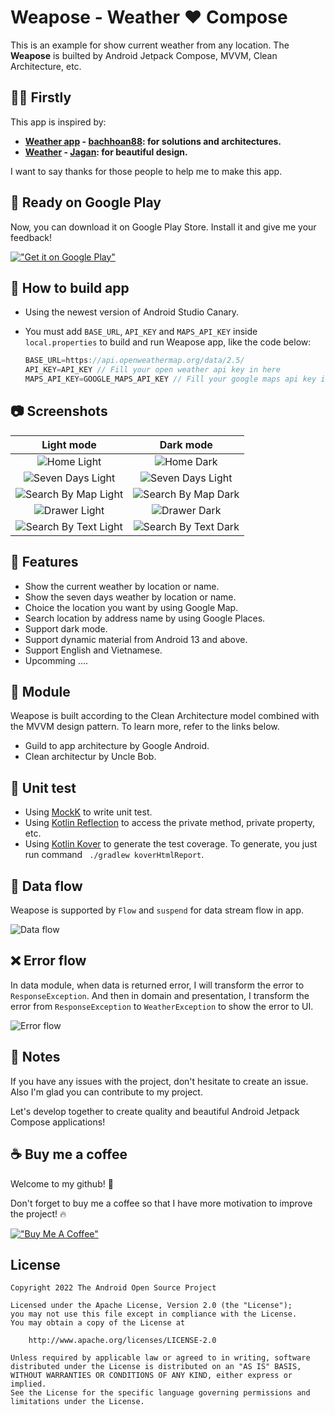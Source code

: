 # Weapose - Weather ❤️ Compose

This is an example for show current weather from any location. The **Weapose** is builted by Android Jetpack Compose, MVVM, Clean Architecture, etc.

## :ok_woman: Firstly

This app is inspired by:

- **[Weather app](https://github.com/bachhoan88/MAD-Clean-Architecture) - [bachhoan88](https://github.com/bachhoan88): for solutions and architectures.**
- **[Weather](https://www.uplabs.com/posts/weather-kit) - [Jagan](https://www.uplabs.com/jaganbv): for beautiful design.**

I want to say thanks for those people to help me to make this app.

## :tada: Ready on Google Play

Now, you can download it on Google Play Store. Install it and give me your feedback!

[!["Get it on Google Play"](https://play.google.com/intl/en_us/badges/static/images/badges/en_badge_web_generic.png)](https://play.google.com/store/apps/details?id=com.minhdtm.example.weapose&pcampaignid=pcampaignidMKT-Other-global-all-co-prtnr-py-PartBadge-Mar2515-1)

## :hammer: How to build app

- Using the newest version of Android Studio Canary.
- You must add `BASE_URL`, `API_KEY` and `MAPS_API_KEY` inside `local.properties` to build and run Weapose app, like the code below:

    ```kotlin
    BASE_URL=https://api.openweathermap.org/data/2.5/
    API_KEY=API_KEY // Fill your open weather api key in here
    MAPS_API_KEY=GOOGLE_MAPS_API_KEY // Fill your google maps api key in here
    ```

## :camera: Screenshots

| Light mode | Dark mode |
| :---: | :---: |
| ![Home Light](image/home_light.png "Home Light") | ![Home Dark](image/home_dark.png "Home Dark") |
| ![Seven Days Light](image/seven_days_light.png "Seven Days Light") | ![Seven Days Light](image/seven_days_dark.png "Seven Days Light") |
| ![Search By Map Light](image/search_by_map_light.png "Search By Map Light") | ![Search By Map Dark](image/search_by_map_dark.png "Search By Map Dark") |
| ![Drawer Light](image/drawer_light.png "Drawer Light") | ![Drawer Dark](image/drawer_dark.png "Drawer Dark") |
| ![Search By Text Light](image/search_by_text_light.png "Search By Text Light") | ![Search By Text Dark](image/search_by_text_dark.png "Search By Text Dark") |

## :blue_book: Features

- Show the current weather by location or name.
- Show the seven days weather by location or name.
- Choice the location you want by using Google Map.
- Search location by address name by using Google Places.
- Support dark mode.
- Support dynamic material from Android 13 and above.
- Support English and Vietnamese.
- Upcomming ….

## :open_file_folder: Module

Weapose is built according to the Clean Architecture model combined with the MVVM design pattern. To learn more, refer to the links below.

- Guild to app architecture by Google Android.
- Clean architectur by Uncle Bob.

## :mag_right: Unit test

- Using [MockK](https://mockk.io/) to write unit test.
- Using [Kotlin Reflection](https://kotlinlang.org/docs/reflection.html) to access the private method, private property, etc.
- Using [Kotlin Kover](https://github.com/Kotlin/kotlinx-kover) to generate the test coverage. To generate, you just run command ` ./gradlew koverHtmlReport`.

## :tram: Data flow

Weapose is supported by `Flow` and `suspend` for data stream flow in app.

![Data flow](image/data_flow.png "Data flow")

## :x: Error flow

In data module, when data is returned error, I will transform the error to `ResponseException`. And then in domain and presentation, I transform the error from `ResponseException` to `WeatherException` to show the error to UI.

![Error flow](image/error_flow.png "Error flow")

## :bell: Notes

If you have any issues with the project, don't hesitate to create an issue. Also I'm glad you can contribute to my project.

Let's develop together to create quality and beautiful Android Jetpack Compose applications!

## :coffee: Buy me a coffee

Welcome to my github! :wave:

Don't forget to buy me a coffee so that I have more motivation to improve the project! :fire:

[!["Buy Me A Coffee"](https://www.buymeacoffee.com/assets/img/custom_images/orange_img.png)](https://www.buymeacoffee.com/hide.your.code)

## License

```
Copyright 2022 The Android Open Source Project

Licensed under the Apache License, Version 2.0 (the "License");
you may not use this file except in compliance with the License.
You may obtain a copy of the License at

    http://www.apache.org/licenses/LICENSE-2.0

Unless required by applicable law or agreed to in writing, software
distributed under the License is distributed on an "AS IS" BASIS,
WITHOUT WARRANTIES OR CONDITIONS OF ANY KIND, either express or implied.
See the License for the specific language governing permissions and
limitations under the License.
```
